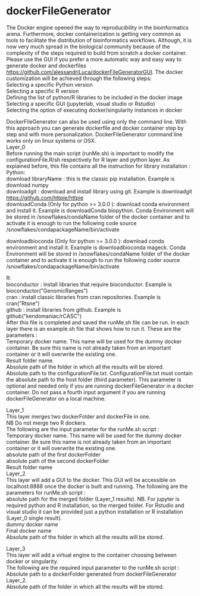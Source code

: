 # dockerFileGenerator
The Docker engine opened the way to reproducibility in the bioinformatics arena. Furthermore, docker containerization is getting very common as tools to facilitate the distribution of  bioinformatics workflows. Although, it is now very much spread in the biological community because of the complexity of the steps required to build from scratch a docker container. Please use the GUI if you prefer a more automatic way and easy way to generate docker and dockerfiles https://github.com/alessandriLuca/dockerFileGeneratorGUI.
The docker customization will be achieved through the following steps:  
Selecting a specific Python version   
Selecting a specific R version   
Defining the list of python/R libraries to be included in the docker image   
Selecting a specific GUI (jupyterlab, visual studio or Rstudio)  
Selecting the option of executing docker/singularity instances in docker   

DockerFileGenerator can also be used using only the command line. With this approach you can generate dockerfile and docker container step by step and with more personalization.  DockerFileGenerator command line works only on linux systems or OSX.  
Layer_0  
Before running the main script (runMe.sh) is important to modify the configurationFile.R/sh respectively for R layer and python layer. As explained before, this file contains all the instruction for library installation :   
Python:   
download libraryName : this is the classic pip installation. Example is download numpy   
downloadgit : download and install library using git. Example is downloadgit https://github.com/httpie/httpie   
downloadConda (Only for python >= 3.0.0 ): download conda environment and install it. Example is downloadConda biopython. Conda Environment will be stored in /snowflakes/condaName folder of the docker container and to activate it is enough to run the following code
source /snowflakes/condapackageName/bin/activate  

 
downloadbioconda (Only for python >= 3.0.0 ): download conda environment and install it. Example is downloadbioconda mageck. Conda Environment will be stored in /snowflakes/condaName folder of the docker container and to activate it is enough to run the following coder
source /snowflakes/condapackageName/bin/activate   

 
R:   
bioconductor : install libraries that require bioconductor. Example is bioconductor("GenomicRanges")   
cran : install classic libraries from cran repositories. Example is cran("Rtsne")   
github : install libraries from github. Example is github("kendomaniac/rCASC")   
After this file is completed and saved the runMe.sh file can be run. In each layer there is an example.sh file that shows how to run it.    These are the parameters :    
Temporary docker name. This name will be used for the dummy docker container. Be sure this name is not already taken from an important container or it will overwrite the existing one.   
Result folder name.   
Absolute path of the folder in which all the results will be stored.    
Absolute path to the configurationFile.txt.  ConfigurationFile.txt must contain the absolute path to the host folder (third parameter). This parameter is optional and needed only if you are running dockerFileGenerator in a docker container.  Do not pass a fourth input argument if you are running dockerFileGenerator on a local machine.    

Layer_1   
This layer merges two dockerFolder and dockerFile in one.    
NB Do not merge two R dockers.   
The following are the input parameter for the runMe.sh script :    
Temporary docker name. This name will be used for the dummy docker container. Be sure this name is not already taken from an important container or it will overwrite the existing one.    
absolute path of the first dockerFolder   
absolute path of the second dockerFolder   
Result folder name   
Layer_2   
This layer will add a GUI to the docker. This GUI will be accessible on localhost:8888 once the docker is built and running. The following are the parameters for runMe.sh script :    
absolute path for the merged folder (Layer_1 results). NB. For jupyter is required python and R installation, so the merged folder. For Rstudio and visual studio it can be provided just a python installation or R installation (Layer_0 single result).   
dummy docker name    
Final docker name   
Absolute path of the folder in which all the results will be stored.    

Layer_3   
This layer will add a virtual engine to the container choosing between docker or singularity.    
The following are the required input parameter to the runMe.sh script :    
Absolute path to a dockerFolder generated from dockerFileGenerator Layer_2.    
 Absolute path of the folder in which all the results will be stored.    
